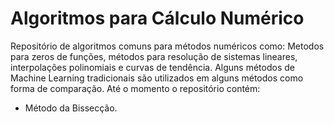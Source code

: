 # Algoritmos para Cálculo Numérico
Repositório de algoritmos comuns para métodos numéricos como: Metodos para zeros de funções, métodos para resolução de sistemas lineares, interpolações polinomiais e curvas de tendência. Alguns métodos de Machine Learning tradicionais são utilizados em alguns métodos como forma de comparação. Até o momento o repositório contém:

- Método da Bissecção.
